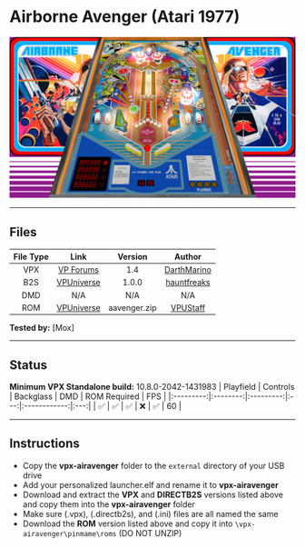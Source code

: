 # Airborne Avenger (Atari 1977)

![Table Preview](../../images/vpx-airborneavenger-preview.png)

---

## Files
| File Type | Link | Version | Author | 
|:---------:|:----:|:-------:|:------:|
| VPX | [VP Forums](https://www.vpforums.org/index.php?app=downloads&showfile=13676) | 1.4 | [DarthMarino](https://www.vpforums.org/index.php?showuser=39983) |
| B2S | [VPUniverse](https://vpuniverse.com/files/file/12964-airborne-avenger-atari-1977-b2s-with-full-dmd/) | 1.0.0 | [hauntfreaks](https://vpuniverse.com/profile/5216-hauntfreaks/) |
| DMD | N/A | N/A | N/A |
| ROM | [VPUniverse](https://vpuniverse.com/files/file/1160-airborne-avenger/) | aavenger.zip | [VPUStaff](https://vpuniverse.com/profile/50-vpustaff/) |

**Tested by:** [Mox]

---

## Status 
**Minimum VPX Standalone build:** 10.8.0-2042-1431983
| Playfield | Controls | Backglass | DMD | ROM Required | FPS |
|:---------:|:--------:|:---------:|:---:|:------------:|:---:|
| :white_check_mark: | :white_check_mark: | :white_check_mark: | :x: | :white_check_mark: | 60 |

---

## Instructions
- Copy the **vpx-airavenger** folder to the `external` directory of your USB drive
- Add your personalized launcher.elf and rename it to **vpx-airavenger**
- Download and extract the **VPX** and **DIRECTB2S** versions listed above and copy them into the **vpx-airavenger** folder
- Make sure (.vpx), (.directb2s), and (.ini) files are all named the same
- Download the **ROM** version listed above and copy it into `\vpx-airavenger\pinmame\roms` (DO NOT UNZIP)
